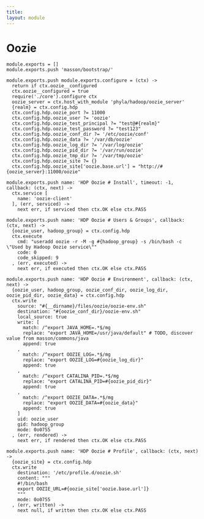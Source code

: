 ```yaml
---
title: 
layout: module
---
```


# Oozie

    module.exports = []
    module.exports.push 'masson/bootstrap/'

    module.exports.push module.exports.configure = (ctx) ->
      return if ctx.oozie__configured
      ctx.oozie__configured = true
      require('./core').configure ctx
      oozie_server = ctx.host_with_module 'phyla/hadoop/oozie_server'
      {realm} = ctx.config.hdp
      ctx.config.hdp.oozie_port ?= 11000
      ctx.config.hdp.oozie_user ?= 'oozie'
      ctx.config.hdp.oozie_test_principal ?= "test@#{realm}"
      ctx.config.hdp.oozie_test_password ?= "test123"
      ctx.config.hdp.oozie_conf_dir ?= '/etc/oozie/conf'
      ctx.config.hdp.oozie_data ?= '/var/db/oozie'
      ctx.config.hdp.oozie_log_dir ?= '/var/log/oozie'
      ctx.config.hdp.oozie_pid_dir ?= '/var/run/oozie'
      ctx.config.hdp.oozie_tmp_dir ?= '/var/tmp/oozie'
      ctx.config.hdp.oozie_site ?= {}
      ctx.config.hdp.oozie_site['oozie.base.url'] = "http://#{oozie_server}:11000/oozie"

    module.exports.push name: 'HDP Oozie # Install', timeout: -1, callback: (ctx, next) ->
      ctx.service [
        name: 'oozie-client'
      ], (err, serviced) ->
        next err, if serviced then ctx.OK else ctx.PASS

    module.exports.push name: 'HDP Oozie # Users & Groups', callback: (ctx, next) ->
      {oozie_user, hadoop_group} = ctx.config.hdp
      ctx.execute
        cmd: "useradd oozie -r -M -g #{hadoop_group} -s /bin/bash -c \"Used by Hadoop Oozie service\""
        code: 0
        code_skipped: 9
      , (err, executed) ->
        next err, if executed then ctx.OK else ctx.PASS

    module.exports.push name: 'HDP Oozie # Environment', callback: (ctx, next) ->
      {oozie_user, hadoop_group, oozie_conf_dir, oozie_log_dir, oozie_pid_dir, oozie_data} = ctx.config.hdp
      ctx.write
        source: "#{__dirname}/files/oozie/oozie-env.sh"
        destination: "#{oozie_conf_dir}/oozie-env.sh"
        local_source: true
        write: [
          match: /^export JAVA_HOME=.*$/mg
          replace: "export JAVA_HOME=/usr/java/default" # TODO, discover value from masson/commons/java
          append: true
        ,
          match: /^export OOZIE_LOG=.*$/mg
          replace: "export OOZIE_LOG=#{oozie_log_dir}"
          append: true
        ,
          match: /^export CATALINA_PID=.*$/mg
          replace: "export CATALINA_PID=#{oozie_pid_dir}"
          append: true
        ,
          match: /^export OOZIE_DATA=.*$/mg
          replace: "export OOZIE_DATA=#{oozie_data}"
          append: true
        ]
        uid: oozie_user
        gid: hadoop_group
        mode: 0o0755
      , (err, rendered) ->
        next err, if rendered then ctx.OK else ctx.PASS

    module.exports.push name: 'HDP Oozie # Profile', callback: (ctx, next) ->
      {oozie_site} = ctx.config.hdp
      ctx.write
        destination: '/etc/profile.d/oozie.sh'
        content: """
        #!/bin/bash
        export OOZIE_URL=#{oozie_site['oozie.base.url']}
        """
        mode: 0o0755
      , (err, written) ->
        next null, if written then ctx.OK else ctx.PASS
